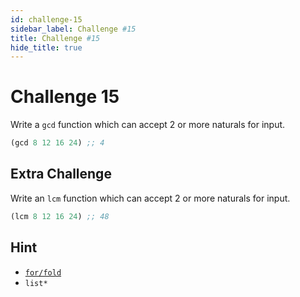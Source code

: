 ```yaml
---
id: challenge-15
sidebar_label: Challenge #15
title: Challenge #15
hide_title: true
---
```


# Challenge 15

Write a `gcd` function which can accept 2 or more naturals for input.

``` clojure
(gcd 8 12 16 24) ;; 4
```

## Extra Challenge

Write an `lcm` function which can accept 2 or more naturals for input.

``` clojure
(lcm 8 12 16 24) ;; 48
```

## Hint
 * [`for/fold`](fold.md)
 * `list*`
